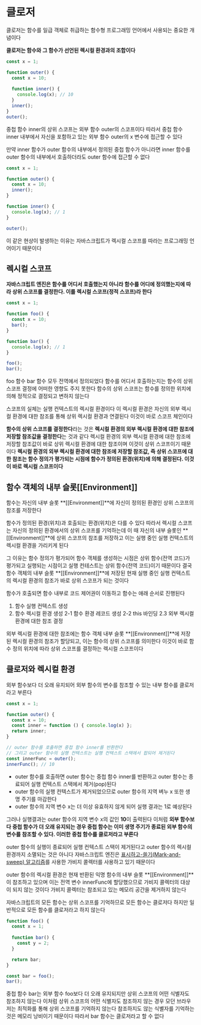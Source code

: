 # 클로저

클로저는 함수를 일급 객체로 취급하는 함수형 프로그래밍 언어에서 사용되는 중요한 개념이다

**클로저는 함수와 그 함수가 선언된 렉시컬 환경과의 조합이다**

```js
const x = 1;

function outer() {
  const x = 10;
  
  function inner() {
    console.log(x); // 10
  }
  inner();
}
outer();
```
중첩 함수 inner의 상위 스코프는 외부 함수 outer의 스코프이다
따라서 중첩 함수 inner 내부에서 자신을 포함하고 있는 외부 함수 outer의 x 변수에 접근할 수 있다

만약 inner 함수가 outer 함수의 내부에서 정의된 중첩 함수가 아니라면 inner 함수를
outer 함수의 내부에서 호출하더라도 outer 함수에 접근할 수 없다
```js
const x = 1;

function outer() {
  const x = 10;
  inner();
}

function inner() {
  console.log(x); // 1
}

outer();
```
이 같은 현상이 발생하는 이유는 자바스크립트가 렉시컬 스코프를 따라는 프로그래밍 언어이기 때문이다


## 렉시컬 스코프

**자바스크립트 엔진은 함수를 어디서 호출했는지 아니라 함수를 어디에 정의했는지에 따라 상위 스코프를 결정한다. 이를 렉시컬 스코프(정적 스코프)라 한다**

```js
const x = 1;

function foo() {
  const x = 10;
  bar();
}

function bar() {
  console.log(x); // 1
}

foo();
bar();
```
foo 함수 bar 함수 모두 전역에서 정의되었다
함수를 어디서 호출하는지는 함수의 상위 스코프 결정에 어떠한 영향도 주지 못한다
함수의 상위 스코프는 함수를 정의한 위치에 의해 정적으로 결정되고 변하지 않는다

스코프의 실체는 실행 컨텍스트의 렉시컬 환경이다
이 렉시컬 환경은 자신의 외부 렉시컬 환경에 대한 참조를 통해 상위 렉시컬 환경과 연결된다
이것이 바로 스코프 체인이다

**함수의 상위 스코프를 결정한다**라는 것은 **렉시컬 환경의 외부 렉시컬 환경에 대한 참조에 저장할 참조값을 결정한다**는 것과 같다
렉시컬 환경의 외부 렉시컬 환경에 대한 참조에 저장할 참조값이 바로 상위 렉시컬 환경에 대한 참조이며
이것이 상위 스코프이기 때문이다
**렉시컬 환경의 외부 렉시컬 환경에 대한 참조에 저장할 참조값, 즉 상위 스코프에 대한 참조는 함수 정의가 평가되는 시점에 함수가 정의된 환경(위치)에 의해 결정된다. 이것이 바로 렉시컬 스코프이다**


## 함수 객체의 내부 슬롯[[Environment]]

함수는 자신의 내부 슬롯 **[[Environment]]**에 자신이 정의된 환경인 상위 스코프의 참조를 저장한다

함수가 정의된 환경(위치)과 호출되는 환경(위치)은 다를 수 있다
따라서 렉시컬 스코프는 자신의 정의된 환경에서의 상위 스코프를 기억하는데
이 때 자신의 내부 슬롯인 **[[Environment]]**에 상위 스코프의 참조를 저장하고
이는 실행 중인 실행 컨텍스트의 렉시컬 환경을 가리키게 된다

그 이유는 함수 정의가 평가되어 함수 객체를 생성하는 시점은 상위 함수(전역 코드)가 평가되고 
실행되는 시점이고 실행 컨테스트는 상위 함수(전역 코드)이기 때문이다
결국 함수 객체의 내부 슬롯 **[[Environment]]**에 저장된 현재 실행 중인 실행 컨텍스트의
렉시컬 환경의 참조가 바로 상위 스코프가 되는 것이다

함수가 호출되면 함수 내부로 코드 제어권이 이동하고 함수는 애래 순서로 진행된다
1. 함수 실행 컨텍스트 생성
2. 함수 렉시컬 환경 생성
  2-1 함수 환경 레코드 생성
  2-2 this 바인딩
  2.3 외부 렉시컬 환경에 대한 참조 결정

외부 렉시컬 환경에 대한 참조에는 함수 객체 내부 슬롯 **[[Environment]]**에 저장된 렉시컬 환경의 참조가 할당되고, 이는 함수의 상위 스코프를 의미한다
이것이 바로 함수 정의 위치에 따라 상위 스코프를 결정하는 렉시컬 스코프이다


## 클로저와 렉시컬 환경

외부 함수보다 더 오래 유지되어 외부 함수의 변수를 참조할 수 있는 내부 함수를 클로저라고 부른다

```js
const x = 1;

function outer() {
  const x = 10;
  const inner = function () { console.log(x) };
  return inner;
}

// outer 함수를 호출하면 중첩 함수 inner를 반환한다
// 그리고 outer 함수의 실행 컨텍스트는 실행 컨텍스트 스택에서 팝되어 제거된다
const innerFunc = outer();
innerFunc(); // 10
```
- outer 함수를 호출하면 outer 함수는 중첩 함수 inner를 반환하고 outer 함수는 종료되어 실행 컨텍스트 스택에서 제거(pop)된다
- outer 함수의 실행 컨텍스트가 제거되었으므로 outer 함수의 지역 벼누 x 또한 생명 주기를 마감한다
- outer 함수의 지역 변수 x는 더 이상 유효하지 않게 되어 실행 결과는 1로 예상된다

그러나 실행결과는 outer 함수의 지역 변수 x의 값인 **10**이 출력된다
이처럼 **외부 함수보다 중첩 함수가 더 오래 유지되는 경우 중첩 함수는 이미 생명 주기가 종료된 외부 함수의 변수를 참조할 수 있다. 이러한 중첩 함수를 클로저라고 부른다**

outer 함수의 실행이 종료되어 실행 컨텍스트 스택이 제거된다고 outer 함수의 렉시컬 환경까지 소멸되는 것은 아니다
자바스크립트 엔진은 [표시하고-쓸기(Mark-and-sweep) 알고리즘](https://developer.mozilla.org/ko/docs/Web/JavaScript/Memory_Management#mark-and-sweep_algorithm)를 사용한 가비지 콜렉터를 사용하고 있기 때문이다

outer 함수의 렉시컬 환경은 현재 반환된 익명 함수의 내부 슬롯 **[[Environment]]**이 참조하고 있으며
이는 전역 변수 innerFunc에 할당했으므로 가비지 콜렉터의 대상이 되지 않는 것이다
가비지 콜렉터는 참조되고 있는 메모리 공간을 제거하지 않는다


자바스크립트의 모든 함수는 상위 스코프를 기억하므로 모든 함수는 클로저다
하지만 일반적으로 모든 함수를 클로저라고 하지 않는다
```js
function foo() {
  const x = 1;
  
  function bar() {
    const y = 2;
  }

  return bar;
}

const bar = foo();
bar();
```
중첩 함수 bar는 외부 함수 foo보다 더 오래 유지되지만 상위 스코프의 어떤 식별자도 참조하지 않는다
이처럼 상위 스코프의 어떤 식별자도 참조하지 않는 경우 모던 브라우저는 최적화를 통해 상위 스코프를 기억하지 않는다
참조하지도 않는 식별자를 기억하는 것은 메모리 낭비이기 때문이다
따라서 bar 함수는 클로저라고 할 수 없다
